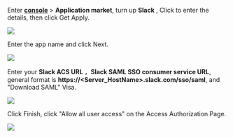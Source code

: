 <IntegrationDetailCard :title="`Create an app in ${$localeConfig.brandName}`">

Enter [**console**](https://console.authing.cn) > **Application market**, turn up **Slack** , Click to enter the details, then click Get Apply.

![](~@imagesZhCn/integration/slack/1-1.png)

Enter the app name and click Next.

![](~@imagesZhCn/integration/slack/1-2.png)

Enter your **Slack ACS URL** ，**Slack SAML SSO consumer service URL**, general format is **https://<Server_HostName>.slack.com/sso/saml**, and "Download SAML" Visa.

![](~@imagesZhCn/integration/slack/1-3.png)

Click Finish, click "Allow all user access" on the Access Authorization Page.

![](~@imagesZhCn/integration/slack/1-4.png)

</IntegrationDetailCard>
